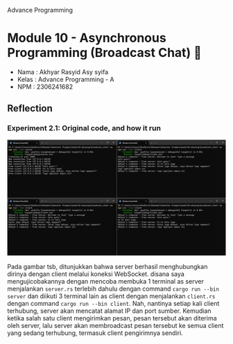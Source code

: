 Advance Programming
# Module 10 - Asynchronous Programming (Broadcast Chat) 📘

- Nama    : Akhyar Rasyid Asy syifa
- Kelas   : Advance Programming - A
- NPM     : 2306241682

## Reflection
### Experiment 2.1: Original code, and how it run

![First](image/trying-broadcast.png)

Pada gambar tsb, ditunjukkan bahwa server berhasil menghubungkan dirinya dengan client melalui koneksi WebSocket. disana saya mengujicobakannya dengan mencoba membuka 1 terminal as server menjalankan `server.rs` terlebih dahulu dengan command ```cargo run --bin server``` dan diikuti 3 terminal lain as client dengan menjalankan `client.rs` dengan command ```cargo run --bin client```. Nah, nantinya setiap kali client terhubung, server akan mencatat alamat IP dan port sumber. Kemudian ketika salah satu client mengirimkan pesan, pesan tersebut akan diterima oleh server, lalu server akan membroadcast pesan tersebut ke semua client yang sedang terhubung, termasuk client pengirimnya sendiri. 
